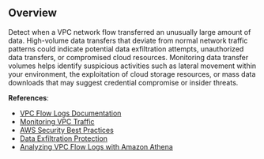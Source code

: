 ## Overview

Detect when a VPC network flow transferred an unusually large amount of data. High-volume data transfers that deviate from normal network traffic patterns could indicate potential data exfiltration attempts, unauthorized data transfers, or compromised cloud resources. Monitoring data transfer volumes helps identify suspicious activities such as lateral movement within your environment, the exploitation of cloud storage resources, or mass data downloads that may suggest credential compromise or insider threats.

**References**:
- [VPC Flow Logs Documentation](https://docs.aws.amazon.com/vpc/latest/userguide/flow-logs.html)
- [Monitoring VPC Traffic](https://docs.aws.amazon.com/vpc/latest/userguide/vpc-network-monitoring.html)
- [AWS Security Best Practices](https://docs.aws.amazon.com/wellarchitected/latest/security-pillar/welcome.html)
- [Data Exfiltration Protection](https://aws.amazon.com/blogs/security/how-to-help-protect-data-exfiltration-with-aws-network-firewall/)
- [Analyzing VPC Flow Logs with Amazon Athena](https://docs.aws.amazon.com/vpc/latest/userguide/flow-logs-athena.html)